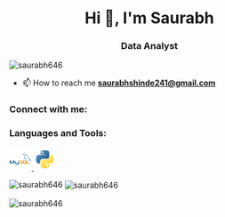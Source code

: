 <h1 align="center">Hi 👋, I'm Saurabh</h1>
<h3 align="center">Data Analyst</h3>

<p align="left"> <img src="https://komarev.com/ghpvc/?username=saurabh646&label=Profile%20views&color=0e75b6&style=flat" alt="saurabh646" /> </p>

- 📫 How to reach me **saurabhshinde241@gmail.com**

<h3 align="left">Connect with me:</h3>
<p align="left">
</p>

<h3 align="left">Languages and Tools:</h3>
<p align="left"> <a href="https://www.mysql.com/" target="_blank" rel="noreferrer"> <img src="https://raw.githubusercontent.com/devicons/devicon/master/icons/mysql/mysql-original-wordmark.svg" alt="mysql" width="40" height="40"/> </a> <a href="https://www.python.org" target="_blank" rel="noreferrer"> <img src="https://raw.githubusercontent.com/devicons/devicon/master/icons/python/python-original.svg" alt="python" width="40" height="40"/> </a> </p>

<p><img align="left" src="https://github-readme-stats.vercel.app/api/top-langs?username=saurabh646&show_icons=true&locale=en&layout=compact" alt="saurabh646" /></p>

<p>&nbsp;<img align="center" src="https://github-readme-stats.vercel.app/api?username=saurabh646&show_icons=true&locale=en" alt="saurabh646" /></p>

<p><img align="center" src="https://github-readme-streak-stats.herokuapp.com/?user=saurabh646&" alt="saurabh646" /></p>
